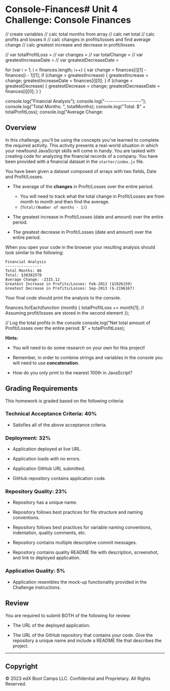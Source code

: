 # Console-Finances# Unit 4 Challenge: Console Finances
// create variables 
// calc total months from array
// calc net total 
// calc profits and losses it 
// calc changes in profits/losses and find average change
// calc greatest increase and decrease in profit/losses 

// var totalProfitLoss = 
// var changes = 
// var totalChange = 
// var greatestIncreaseDate = 
// var greatestDecreaseDate =
 



for (var i = 1; i < finances.length; i++) {
  var change = finances[i][1] - finances[i - 1][1];
  if (change > greatestIncrease) {
    greatestIncrease = change;
    greatestIncreaseDate = finances[i][0];
  }
  if (change < greatestDecrease) {
    greatestDecrease = change;
    greatestDecreaseDate = finances[i][0];
  }
}

console.log("Financial Analysis");
console.log("------------------");
console.log("Total Months: ", totalMonths);
console.log("Total: $" + totalProfitLoss);
console.log("Average Change: 


## Overview

In this challenge, you'll be using the concepts you've learned to complete the required activity. This activity presents a real-world situation in which your newfound JavaScript skills will come in handy. You are tasked with creating code for analyzing the financial records of a company. You have been provided with a financial dataset in the `starter/index.js` file.

<!-- ## Instructions

1. Create a new GitHub repo called `Console-Finances`. Then, clone it to your computer.

2. Copy the starter files in your local git repository. -->

You have been given a dataset composed of arrays with two fields, Date and Profit/Losses.

<!-- Your task is to write JavaScript code that analyzes the records to calculate each of the following: -->

<!-- * The total number of months included in the dataset. -->

<!-- * The net total amount of Profit/Losses over the entire period. -->

* The average of the **changes** in Profit/Losses over the entire period.
  * You will need to track what the total change in Profit/Losses are from month to month and then find the average.
  * (`Total/(Number of months - 1)`)

* The greatest increase in Profit/Losses (date and amount) over the entire period.

* The greatest decrease in Profit/Losses (date and amount) over the entire period.

When you open your code in the browser your resulting analysis should look similar to the following:

  ```text
  Financial Analysis 
  ----------------
  Total Months: 86
  Total: $38382578
  Average Change: -2315.12
  Greatest Increase in Profits/Losses: Feb-2012 ($1926159)
  Greatest Decrease in Profits/Losses: Sep-2013 ($-2196167)
  ```

Your final code should print the analysis to the console.



finances.forEach(function (month) {
  totalProfitLoss += month[1]; // Assuming profit/losses are stored in the second element
});

// Log the total profits in the console
console.log("Net total amount of Profit/Losses over the entire period: $" + totalProfitLoss);


**Hints:**

* You will need to do some research on your own for this project!

* Remember, in order to combine strings and variables in the console you will need to use **concatenation**.

* How do you only print to the nearest 100th in JavaScript?

## Grading Requirements

This homework is graded based on the following criteria:

### Technical Acceptance Criteria: 40%

* Satisfies all of the above acceptance criteria.

### Deployment: 32%

* Application deployed at live URL.

* Application loads with no errors.

* Application GitHub URL submitted.

* GitHub repository contains application code.

### Repository Quality: 23%

* Repository has a unique name.

* Repository follows best practices for file structure and naming conventions.

* Repository follows best practices for variable naming conventions, indentation, quality comments, etc.

* Repository contains multiple descriptive commit messages.

* Repository contains quality README file with description, screenshot, and link to deployed application.

### Application Quality: 5%

* Application resembles the mock-up functionality provided in the Challenge instructions.

## Review

You are required to submit BOTH of the following for review:

* The URL of the deployed application.

* The URL of the GitHub repository that contains your code. Give the repository a unique name and include a README file that describes the project.

---

## Copyright

© 2023 edX Boot Camps LLC. Confidential and Proprietary. All Rights Reserved.
